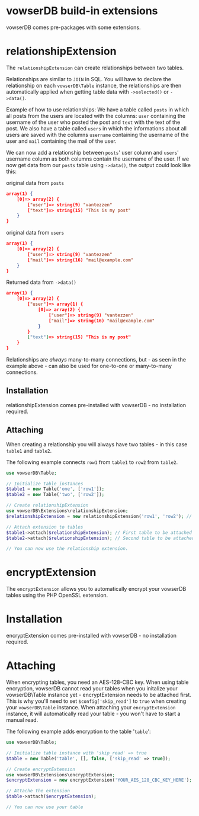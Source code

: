 # vowserDB build-in extensions
vowserDB comes pre-packages with some extensions.

# relationshipExtension
The `relationshipExtension` can create relationships between two tables.

Relationships are similar to `JOIN` in SQL. You will have to declare the relationship on each `vowserDB\Table` instance, the relationships are then automatically applied when getting table data with `->selected()` or `->data()`.

Example of how to use relationships: We have a table called `posts` in which all posts from the users are located with the columns: `user` containing the username of the user who posted the post and `text` with the text of the post.
We also have a table called `users` in which the informations about all users are saved with the columns `username` containing the username of the user and `mail` containing the mail of the user.

We can now add a relationship between `posts`' user column and `users`' username column as both columns contain the username of the user.
If we now get data from our `posts` table using `->data()`, the output could look like this:

original data from `posts`
```JSON
array(1) { 
    [0]=> array(2) { 
        ["user"]=> string(9) "vantezzen" 
        ["text"]=> string(15) "This is my post" 
    }
}
```

original data from `users`
```JSON
array(1) { 
    [0]=> array(2) { 
        ["user"]=> string(9) "vantezzen" 
        ["mail"]=> string(16) "mail@example.com" 
    }
}
```

Returned data from `->data()`
```JSON
array(1) { 
    [0]=> array(2) { 
        ["user"]=> array(1) { 
            [0]=> array(2) { 
                ["user"]=> string(9) "vantezzen" 
                ["mail"]=> string(16) "mail@example.com" 
            } 
        } 
        ["text"]=> string(15) "This is my post" 
    } 
}
```
Relationships are *always* many-to-many connections, but - as seen in the example above - can also be used for one-to-one or many-to-many connections.

## Installation
relationshipExtension comes pre-installed with vowserDB - no installation required.

## Attaching
When creating a relationship you will always have two tables - in this case `table1` and `table2`. 

The following example connects `row1` from `table1` to `row2` from `table2`.
```php
use vowserDB\Table;

// Initialize table instances
$table1 = new Table('one', ['row1']);
$table2 = new Table('two', ['row2']);

// Create relationshipExtension
use vowserDB\Extensions\relationshipExtension;
$relationshipExtension = new relationshipExtension('row1', 'row2'); // (Row on first table to connect, row on second table to connect)

// Attach extension to tables
$table1->attach($relationshipExtension); // First table to be attached is first table for the extension
$table2->attach($relationshipExtension); // Second table to be attached is second table for the extension

// You can now use the relationship extension.
```

# encryptExtension
The `encryptExtension` allows you to automatically encrypt your vowserDB tables using the PHP OpenSSL extension.

# Installation
encryptExtension comes pre-installed with vowserDB - no installation required.

# Attaching
When encrypting tables, you need an AES-128-CBC key. When using table encryption, vowserDB cannot read your tables when you initalize your vowserDB\Table instance yet - encryptExtension needs to be attached first. This is why you'll need to set `$config['skip_read']` to `true` when creating your `vowserDB\Table` instance. When attaching your `encryptExtension` instance, it will automatically read your table - you won't have to start a manual read.

The following example adds encryption to the table '`table`':
```php
use vowserDB\Table;

// Initialize table instance with 'skip_read' => true
$table = new Table('table', [], false, ['skip_read' => true]);

// Create encryptExtension
use vowserDB\Extensions\encryptExtension;
$encryptExtension = new encryptExtension('YOUR_AES_128_CBC_KEY_HERE');

// Attache the extension
$table->attach($encryptExtension);

// You can now use your table
```